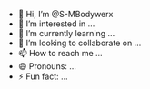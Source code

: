 - 👋 Hi, I’m @S-MBodywerx
- 👀 I’m interested in ...
- 🌱 I’m currently learning ...
- 💞️ I’m looking to collaborate on ...
- 📫 How to reach me ...
- 😄 Pronouns: ...
- ⚡ Fun fact: ...

<!---
S-MBodywerx/S-MBodywerx is a ✨ special ✨ repository because its `README.md` (this file) appears on your GitHub profile.
You can click the Preview link to take a look at your changes.
--->
